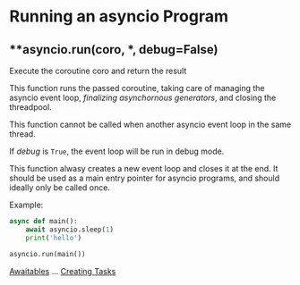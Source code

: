 # Running an asyncio Program

## **asyncio.run(coro, *, debug=False)

Execute the coroutine coro and return the result

This function runs the passed coroutine, taking care of managing the asyncio event loop, *finalizing asynchornous generators*, and closing the threadpool.

This function cannot be called when another asyncio event loop in the same thread.

If *debug* is `True`, the event loop will be run in debug mode.

This function alwasy creates a new event loop and closes it at the end. It should be used as a main entry pointer for asyncio programs, and should ideally only be called once.

Example:

```py
async def main():
    await asyncio.sleep(1)
    print('hello')

asyncio.run(main())
```

[Awaitables](102-awaitables.md) ... [Creating Tasks](104-creating-tasks.md)